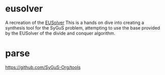 # eusolver

A recreation of the [EUSolver](https://www.microsoft.com/en-us/research/project/divide-and-conquer-algorithms-for-synthesis/)
This is a hands on dive into creating a synthesis tool for the SyGuS problem, attempting to use the base
provided by the EUSolver of the divide and conquer algorithm.

# parse

https://github.com/SyGuS-Org/tools
